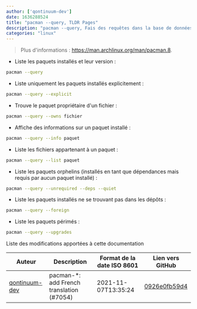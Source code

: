 ```yaml
---
author: ['qontinuum-dev']
date: 1636288524
title: "pacman --query, TLDR Pages"
description: "pacman --query, Fais des requêtes dans la base de données des paquets installés."
categories: "linux"
---
```

> Plus d'informations : <https://man.archlinux.org/man/pacman.8>.

- Liste les paquets installés et leur version :

```bash
pacman --query
```

- Liste uniquement les paquets installés explicitement :

```bash
pacman --query --explicit
```

- Trouve le paquet propriétaire d'un fichier :

```bash
pacman --query --owns fichier
```

- Affiche des informations sur un paquet installé :

```bash
pacman --query --info paquet
```

- Liste les fichiers appartenant à un paquet :

```bash
pacman --query --list paquet
```

- Liste les paquets orphelins (installés en tant que dépendances mais requis par aucun paquet installé) :

```bash
pacman --query --unrequired --deps --quiet
```

- Liste les paquets installés ne se trouvant pas dans les dépôts :

```bash
pacman --query --foreign
```

- Liste les paquets périmés :

```bash
pacman --query --upgrades
```
Liste des modifications apportées à cette documentation


Auteur | Description | Format de la date ISO 8601 | Lien vers GitHub
------|-----|-----|-----
[qontinuum-dev](mailto:79641156+qontinuum-dev@users.noreply.github.com) | pacman-*: add French translation (#7054) | 2021-11-07T13:35:24 | [0926e0fb59d4](https://github.com/tldr-pages/tldr/commit/0926e0fb59d438c47d8b3fdbc645c95b6fa5e2f6)

